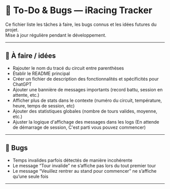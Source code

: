 # 🧩 To-Do & Bugs — iRacing Tracker

Ce fichier liste les tâches à faire, les bugs connus et les idées futures du projet.  
Mise à jour régulière pendant le développement.

---

## 🚧 À faire / idées
- Rajouter le nom du tracé du circuit entre parenthèses  
- Établir le README principal  
- Créer un fichier de description des fonctionnalités et spécificités pour ChatGPT 
- Ajouter une bannière de messages importants (record battu, session en attente, etc.)  
- Afficher plus de stats dans le contexte (numéro du circuit, température, heure, temps de session, etc)
- Ajouter des statistiques globales (nombre de tours valides, moyenne, etc.)  
- Ajuster la logique d'affichage des messages dans les logs (En attende de démarrage de session, C'est parti vous pouvez commencer)

---

## 🐞 Bugs
- Temps invalides parfois détectés de manière incohérente  
- Le message “Tour invalide” ne s’affiche pas lors du tout premier tour  
- Le message “Veuillez rentrer au stand pour commencer” ne s’affiche qu’une seule fois  

---

